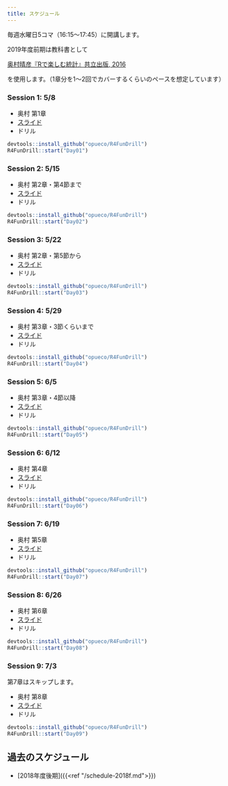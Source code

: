 ```yaml
---
title: スケジュール
---
```


毎週水曜日5コマ（16:15〜17:45）に開講します。  

2019年度前期は教科書として

[奥村晴彦『Rで楽しむ統計』共立出版, 2016](https://www.kyoritsu-pub.co.jp/bookdetail/9784320112414)

を使用します。（1章分を1〜2回でカバーするくらいのペースを想定しています）


### Session 1:  5/8

- 奥村 第1章
- [スライド](https://opueco.github.io/rclub-slides/2019f-01/slides.html#1)
- ドリル

```r
devtools::install_github("opueco/R4FunDrill")
R4FunDrill::start("Day01")
```

### Session 2: 5/15

- 奥村 第2章・第4節まで
- [スライド](https://opueco.github.io/rclub-slides/2019f-02/slides.html#1)
- ドリル

```r
devtools::install_github("opueco/R4FunDrill")
R4FunDrill::start("Day02")
```

### Session 3: 5/22

- 奥村 第2章・第5節から
- [スライド](https://opueco.github.io/rclub-slides/2019f-03/slides.html#1)
- ドリル

```r
devtools::install_github("opueco/R4FunDrill")
R4FunDrill::start("Day03")
```

### Session 4: 5/29

- 奥村 第3章・3節くらいまで
- [スライド](https://opueco.github.io/rclub-slides/2019f-04/slides.html#1)
- ドリル

```r
devtools::install_github("opueco/R4FunDrill")
R4FunDrill::start("Day04")
```

### Session 5: 6/5

- 奥村 第3章・4節以降
- [スライド](https://opueco.github.io/rclub-slides/2019f-05/slides.html#1)
- ドリル

```r
devtools::install_github("opueco/R4FunDrill")
R4FunDrill::start("Day05")
```

### Session 6: 6/12

- 奥村 第4章
- [スライド](https://opueco.github.io/rclub-slides/2019f-06/slides.html#1)
- ドリル

```r
devtools::install_github("opueco/R4FunDrill")
R4FunDrill::start("Day06")
```

### Session 7: 6/19

- 奥村 第5章
- [スライド](https://opueco.github.io/rclub-slides/2019f-07/slides.html#1)
- ドリル

```r
devtools::install_github("opueco/R4FunDrill")
R4FunDrill::start("Day07")
```

### Session 8: 6/26

- 奥村 第6章
- [スライド](https://opueco.github.io/rclub-slides/2019f-08/slides.html#1)
- ドリル

```r
devtools::install_github("opueco/R4FunDrill")
R4FunDrill::start("Day08")
```

### Session 9: 7/3

第7章はスキップします。

- 奥村 第8章
- [スライド](https://opueco.github.io/rclub-slides/2019f-09/slides.html#1)
- ドリル

```r
devtools::install_github("opueco/R4FunDrill")
R4FunDrill::start("Day09")
```

## 過去のスケジュール

- [2018年度後期]({{<ref "/schedule-2018f.md">}})

